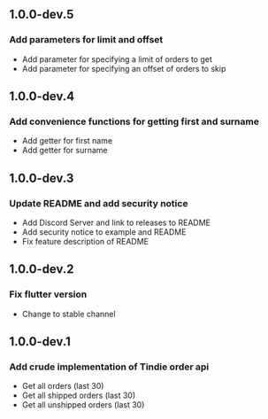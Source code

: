 ## 1.0.0-dev.5

### Add parameters for limit and offset
 - Add parameter for specifying a limit of orders to get
 - Add parameter for specifying an offset of orders to skip

## 1.0.0-dev.4

### Add convenience functions for getting first and surname
 - Add getter for first name
 - Add getter for surname

## 1.0.0-dev.3

### Update README and add security notice
 - Add Discord Server and link to releases to README
 - Add security notice to example and README
 - Fix feature description of README

## 1.0.0-dev.2

### Fix flutter version
 - Change to stable channel

## 1.0.0-dev.1

### Add crude implementation of Tindie order api
 - Get all orders (last 30)
 - Get all shipped orders (last 30)
 - Get all unshipped orders (last 30)
